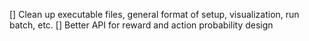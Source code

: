 [] Clean up executable files, general format of setup, visualization, run batch, etc.
[] Better API for reward and action probability design